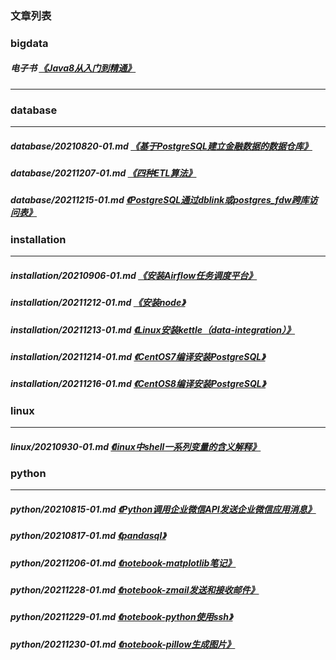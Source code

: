 
[@id]: README.md
[@title]: 首页
[@location]: docs/README.md
[@author]: leity
[@date]: 2021-12-31

### 文章列表

### bigdata

##### 电子书  [《Java8从入门到精通》](../files/Java8从入门到精通.pdf)

----


### database

----

##### database/20210820-01.md  [《基于PostgreSQL建立金融数据的数据仓库》](database/20210820-01.md)
##### database/20211207-01.md  [《四种ETL算法》](database/20211207-01.md)
##### database/20211215-01.md  [《PostgreSQL通过dblink或postgres_fdw跨库访问表》](database/20211215-01.md)

### installation

----

##### installation/20210906-01.md  [《安装Airflow任务调度平台》](installation/20210906-01.md)
##### installation/20211212-01.md  [《安装node》](installation/20211212-01.md)
##### installation/20211213-01.md  [《Linux安装kettle（data-integration）》](installation/20211213-01.md)
##### installation/20211214-01.md  [《CentOS7编译安装PostgreSQL》](installation/20211214-01.md)
##### installation/20211216-01.md  [《CentOS8编译安装PostgreSQL》](installation/20211216-01.md)

### linux

----

##### linux/20210930-01.md  [《linux中shell一系列变量的含义解释》](linux/20210930-01.md)

### python

----

##### python/20210815-01.md  [《Python调用企业微信API发送企业微信应用消息》](python/20210815-01.md)
##### python/20210817-01.md  [《pandasql》](python/20210817-01.md)
##### python/20211206-01.md  [《notebook-matplotlib笔记》](python/20211206-01.md)
##### python/20211228-01.md  [《notebook-zmail发送和接收邮件》](python/20211228-01.md)
##### python/20211229-01.md  [《notebook-python使用ssh》](python/20211229-01.md)
##### python/20211230-01.md  [《notebook-pillow生成图片》](python/20211230-01.md)
